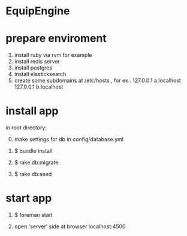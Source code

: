 # EquipEngine

# prepare enviroment
1. install ruby via rvm for example
2. install redis server
3. install postgres
4. install elasticksearch
5. create some subdomains at /etc/hosts , for ex.:
    127.0.0.1   a.localhost
    127.0.0.1   b.localhost

# install app

in root directory:

0. make settings for db in config/database.yml

1. $ bundle install

2. $ rake db:migrate

3. $ rake db:seed

# start app

1. $ foreman start

3. open 'server' side at browser localhost:4500
